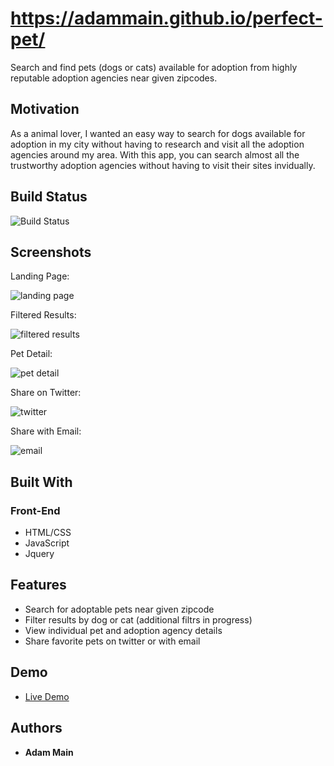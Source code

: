 <!-- # https://adammain.github.io/perfect-pet/

Initial wireframes:

https://gist.github.com/adammain/7bad1a81462955743a3fc5ae99b01290 -->
# https://adammain.github.io/perfect-pet/

Search and find pets (dogs or cats) available for adoption from highly reputable adoption agencies near given zipcodes.  

## Motivation

As a animal lover, I wanted an easy way to search for dogs available for adoption in my city without having to research and visit all the adoption agencies around my area.  With this app, you can search almost all the trustworthy adoption agencies without having to visit their sites invidually. 

## Build Status

![Build Status](https://github.com/adammain/perfect-pet/commits/main)

## Screenshots
Landing Page:

![landing page](screenshots/login.png)

Filtered Results:

![filtered results](screenshots/about.png)

Pet Detail:

![pet detail](screenshots/library.png)

Share on Twitter:

![twitter](screenshots/recommendations.png)

Share with Email:

![email](screenshots/recommendations.png)

## Built With

### Front-End
* HTML/CSS
* JavaScript
* Jquery

## Features

* Search for adoptable pets near given zipcode
* Filter results by dog or cat (additional filtrs in progress)
* View individual pet and adoption agency details
* Share favorite pets on twitter or with email

## Demo

- [Live Demo](https://adammain.github.io/perfect-pet/)

## Authors

* **Adam Main**